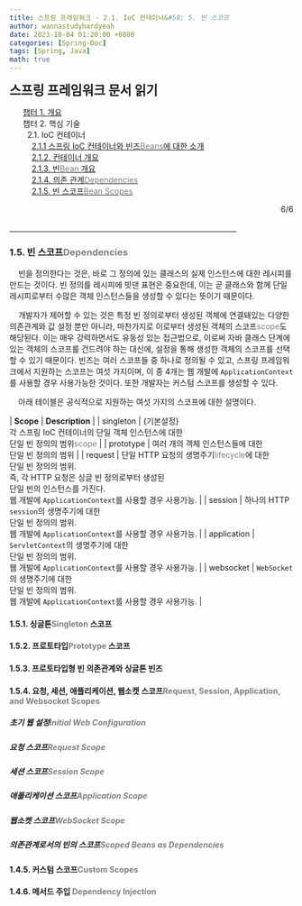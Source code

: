 ```yaml
---
title: 스프링 프레임워크 - 2.1. IoC 컨테이너&#58; 5. 빈 스코프
author: wannastudyhardyeah
date: 2023-10-04 01:20:00 +0800
categories: [Spring-Doc]
tags: [Spring, Java]
math: true
---
```

<div class="toc-multiple-posts">
<b style="font-size:1.4rem">스프링 프레임워크 문서 읽기</b>
<ol class="sc-fmciRz gyCSrP"><a href="/posts/Spring-Chap-01-Frame-Work-Overview/">챕터 1. 개요</a><br>
챕터 2. 핵심 기술<br>
&nbsp;&nbsp;2.1. IoC 컨테이너<br>
&nbsp;&nbsp;&nbsp;&nbsp;<a href="/posts/Spring-Chap-02-1-1-introduction-to-the-spring-ioc-container-and-beans">2.1.1 스프링 IoC 컨테이너와 빈즈<span style="color: #808080;">Beans</span>에 대한 소개</a><br>
&nbsp;&nbsp;&nbsp;&nbsp;<a href="/posts/Spring-Chap-02-1-2-container-overview">2.1.2. 컨테이너 개요</a><br>
&nbsp;&nbsp;&nbsp;&nbsp;<a href="/posts/Spring-Chap-02-1-3-bean-overview">2.1.3. 빈<span style="color: #808080;">Bean</span> 개요</a><br>
&nbsp;&nbsp;&nbsp;&nbsp;<a href="/posts/Spring-Chap-02-1-4-dependencies">2.1.4. 의존 관계<span style="color: #808080;">Dependencies</span></a><br>
&nbsp;&nbsp;&nbsp;&nbsp;<a href="/posts/Spring-Chap-02-1-5-bean-scopes" aria-current="page" class="active">2.1.5. 빈 스코프<span style="color: #808080;">Bean Scopes</span></a><br>
</ol><div class="sc-fIosxK hRRhWV"><div class="sc-gUQvok eBShCz">
<div class="series-number" align="right">6/6</div>
</div></div>
</div>
<br>
<hr width="80%">
<h3 id="dependencies-h3"> 1.5. 빈 스코프<span style="color: #808080;">Dependencies</span></h3>

&nbsp;&nbsp;&nbsp;&nbsp;빈을 정의한다는 것은, 바로 그 정의에 있는 클래스의 실제 인스턴스에 대한 레시피를 만드는 것이다. 빈 정의를 레시피에 빗댄 표현은 중요한데, 이는 곧 클래스와 함께 단일 레시피로부터 수많은 객체 인스턴스들을 생성할 수 있다는 뜻이기 때문이다.<br>

&nbsp;&nbsp;&nbsp;&nbsp;개발자가 제어할 수 있는 것은 특정 빈 정의로부터 생성된 객체에 연결돼있는 다양한 의존관계와 값 설정 뿐만 아니라, 마찬가지로 이로부터 생성된 객체의 스코프<span style="color: #808080;">scope</span>도 해당된다. 이는 매우 강력하면서도 유동성 있는 접근법으로, 이로써 자바 클래스 단계에 있는 객체의 스코프를 건드려야 하는 대신에, 설정을 통해 생성한 객체의 스코프를 선택할 수 있기 때문이다. 빈즈는 여러 스코프들 중 하나로 정의될 수 있고, 스프링 프레임워크에서 지원하는 스코프는 여섯 가지이며, 이 중 4개는 웹 개발에 ``ApplicationContext``를 사용할 경우 사용가능한 것이다. 또한 개발자는 커스텀 스코프를 생성할 수 있다.<br>

&nbsp;&nbsp;&nbsp;&nbsp;아래 테이블은 공식적으로 지원하는 여섯 가지의 스코프에 대한 설명이다.<br>

| <b>Scope</b> | <b>Description</b> |
| singleton | {기본설정}<br>각 스프링 IoC 컨테이너의 단일 객체 인스턴스에 대한<br>단일 빈 정의의 범위<span style="color: #808080;">scope</span> |
| prototype | 여러 개의 객체 인스턴스들에 대한<br>단일 빈 정의의 범위 |
| request | 단일 HTTP 요청의 생명주기<span style="color: #808080;">lifecycle</span>에 대한<br>단일 빈 정의의 범위.<br>즉, 각 HTTP 요청은 싱글 빈 정의로부터 생성된<br>단일 빈의 인스턴스를 가진다.<br>웹 개발에 ``ApplicationContext``를 사용할 경우 사용가능. |
| session | 하나의 HTTP ``session``의 생명주기에 대한 <br>단일 빈 정의의 범위.<br>웹 개발에 ``ApplicationContext``를 사용할 경우 사용가능. |
| application | ``ServletContext``의 생명주기에 대한 <br>단일 빈 정의의 범위.<br>웹 개발에 ``ApplicationContext``를 사용할 경우 사용가능. |
| websocket | ``WebSocket``의 생명주기에 대한 <br>단일 빈 정의의 범위.<br>웹 개발에 ``ApplicationContext``를 사용할 경우 사용가능. |

<h4 id="the-singleton-scope-h4">  1.5.1. 싱글톤<span style="color: #808080;">Singleton</span> 스코프</h4>

<h4 id="the-prototype-scope-h4">  1.5.2. 프로토타입<span style="color: #808080;">Prototype</span> 스코프</h4>

<h4 id="singleton-beans-with-prototype-bean-dependencies-h4">  1.5.3. 프로토타입형 빈 의존관계와 싱글톤 빈즈</h4>

<h4 id="request-session-application-and-websocket-scopes-h4">  1.5.4. 요청, 세션, 애플리케이션, 웹소켓 스코프<span style="color: #808080;">Request, Session, Application, and Websocket Scopes</span></h4>

<h5 id="initial-web-configuration-h4">   초기 웹 설정<span style="color: #808080;">Initial Web Configuration</span></h5>
<h5 id="request-scope-h4">   요청 스코프<span style="color: #808080;">Request Scope</span></h5>
<h5 id="session-scope-h4">   세션 스코프<span style="color: #808080;">Session Scope</span></h5>
<h5 id="application-scope-h4">   애플리케이션 스코프<span style="color: #808080;">Application Scope</span></h5>
<h5 id="websocket-scope-h4">   웹소켓 스코프<span style="color: #808080;">WebSocket Scope</span></h5>
<h5 id="dependency-injection-h4">   의존관계로서의 빈의 스코프<span style="color: #808080;">Scoped Beans as Dependencies</span></h5>

<h4 id="custom-scopes-h4">  1.4.5. 커스텀 스코프<span style="color: #808080;">Custom Scopes</span></h4>

<h4 id="method-injection-h4">  1.4.6. 메서드 주입 <span style="color: #808080;">Dependency Injection</span></h4>


<br>
<br>









